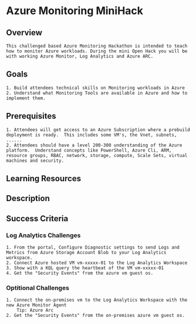 # Azure Monitoring MiniHack

## Overview

    This challenged based Azure Monitoring Hackathon is intended to teach how to monitor Azure workloads. During the mini Open Hack you will be with working Azure Monitor, Log Analytics and Azure ARC.

## Goals

    1. Build attendees technical skills on Monitoring workloads in Azure
    2. Understand what Monitoring Tools are available in Azure and how to implement them.  

## Prerequisites

    1. Attendees will get access to an Azure Subscription where a prebuild deployment is ready.  This includes some VM's, the Vnet, subnets, ......
    2. Attendees should have a level 200-300 understanding of the Azure platform.  Understand concepts like PowerShell, Azure Cli, ARM, resource groups, RBAC, network, storage, compute, Scale Sets, virtual machines and security.

## Learning Resources    

## Description

## Success Criteria

### Log Analytics Challenges

    1. From the portal, Configure Diagnostic settings to send Logs and Metrics from Azure Storage Account Blob to your Log Analytics workspace.
    2. Connect Azure hosted VM vm-xxxxx-01 to the Log Analytics Workspace
    3. Show with a KQL query the heartbeat of the VM vm-xxxxx-01
    4. Get the "Security Events" from the azure vm guest os.

### Optitional Challenges
    1. Connect the on-premises vm to the Log Analytics Workspace with the new Azure Monitor Agent
        Tip: Azure Arc    
    2. Get the "Security Events" from the on-premises azure vm guest os.     